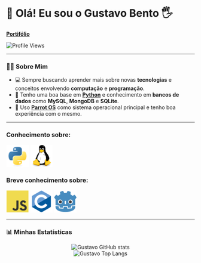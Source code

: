 # 👋 Olá! Eu sou o **Gustavo Bento** 🖐️  

**[Portifólio](https://gustavo-bento-teles.github.io/portifolio/)**

![Profile Views](https://komarev.com/ghpvc/?username=gustavo-bento-teles&color=green&style=flat-square)

---

### 🧑‍💻 **Sobre Mim**
- 💻 Sempre buscando aprender mais sobre novas **tecnologias** e conceitos envolvendo **computação** e **programação**.
- 🐍 Tenho uma boa base em **[Python](https://www.python.org)** e conhecimento em **bancos de dados** como **MySQL**, **MongoDB** e **SQLite**. 
- 🐧 Uso **[Parrot OS](https://parrotsec.org/)** como sistema operacional principal e tenho boa experiência com o mesmo.

---

### Conhecimento sobre:
<div display: flex>
     <img src="https://raw.githubusercontent.com/devicons/devicon/master/icons/python/python-original.svg" alt="python" width=60 height=60/>
     <img src="https://raw.githubusercontent.com/devicons/devicon/master/icons/linux/linux-original.svg" alt="linux" width=60 height=60/>
</div>

### Breve conhecimento sobre:
<div display: flex>
     <img src="https://raw.githubusercontent.com/devicons/devicon/master/icons/javascript/javascript-original.svg" alt="javascript" width=60 height=60/>
     <img src="https://raw.githubusercontent.com/devicons/devicon/master/icons/c/c-original.svg" alt="c" width=60 height=60/>
     <img src="https://raw.githubusercontent.com/devicons/devicon/master/icons/godot/godot-original.svg" alt="godot" width=60 height=60/>
</div>

---

### 📊 **Minhas Estatísticas**  
<div align="center">
     <img src="https://github-readme-stats.vercel.app/api?username=gustavo-bento-teles&show_icons=true&theme=gruvbox" alt="Gustavo GitHub stats">
</div>
<div align="center">
     <img src="https://github-readme-stats.vercel.app/api/top-langs/?username=gustavo-bento-teles&layout=compact&theme=gruvbox" alt="Gustavo Top Langs" />
</div>
